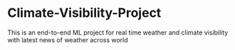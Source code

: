 # Climate-Visibility-Project
This is an end-to-end ML project for real time weather and climate visibility with latest news of weather across world
